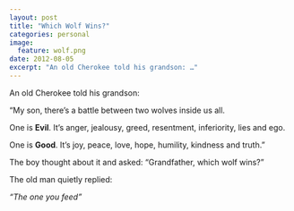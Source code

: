 ```yaml
---
layout: post
title: "Which Wolf Wins?"
categories: personal
image:
  feature: wolf.png
date: 2012-08-05
excerpt: "An old Cherokee told his grandson: …"
---
```

An old Cherokee told his grandson:

“My son, there’s a battle between two wolves inside us all.

One is **Evil**. It’s anger, jealousy, greed, resentment, inferiority, lies and ego.

One is **Good**. It’s joy, peace, love, hope, humility, kindness and truth.”

The boy thought about it and asked:
“Grandfather, which wolf wins?”

The old man quietly replied:

_“The one you feed”_
